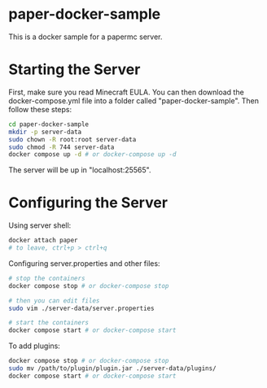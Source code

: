 # paper-docker-sample
This is a docker sample for a papermc server.

# Starting the Server
First, make sure you read Minecraft EULA. You can then download the docker-compose.yml file into a folder called "paper-docker-sample". Then follow these steps:

```bash
cd paper-docker-sample
mkdir -p server-data
sudo chown -R root:root server-data
sudo chmod -R 744 server-data
docker compose up -d # or docker-compose up -d
```

The server will be up in "localhost:25565".

# Configuring the Server
Using server shell:
```bash
docker attach paper
# to leave, ctrl+p > ctrl+q
```

Configuring server.properties and other files:
```bash
# stop the containers
docker compose stop # or docker-compose stop

# then you can edit files
sudo vim ./server-data/server.properties

# start the containers
docker compose start # or docker-compose start
```

To add plugins:
```bash
docker compose stop # or docker-compose stop
sudo mv /path/to/plugin/plugin.jar ./server-data/plugins/
docker compose start # or docker-compose start
```
